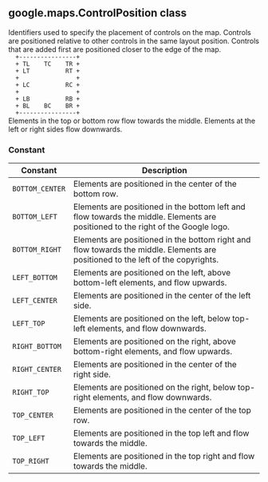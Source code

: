 <h2 id="ControlPosition">
google.maps.ControlPosition
class
</h2><p>Identifiers used to specify the placement of controls on the map. Controls are positioned relative to other controls in the same layout position. Controls that are added first are positioned closer to the edge of the map. <code> <br>&nbsp;&nbsp;+----------------+ <br>&nbsp;&nbsp;+&nbsp;TL&nbsp;&nbsp;&nbsp;&nbsp;TC&nbsp;&nbsp;&nbsp;&nbsp;TR + <br>&nbsp;&nbsp;+&nbsp;LT&nbsp;&nbsp;&nbsp;&nbsp;&nbsp;&nbsp;&nbsp;&nbsp;&nbsp;&nbsp;RT + <br>&nbsp;&nbsp;+&nbsp;&nbsp;&nbsp;&nbsp;&nbsp;&nbsp;&nbsp;&nbsp;&nbsp;&nbsp;&nbsp;&nbsp;&nbsp;&nbsp;&nbsp;&nbsp;+ <br>&nbsp;&nbsp;+&nbsp;LC&nbsp;&nbsp;&nbsp;&nbsp;&nbsp;&nbsp;&nbsp;&nbsp;&nbsp;&nbsp;RC + <br>&nbsp;&nbsp;+&nbsp;&nbsp;&nbsp;&nbsp;&nbsp;&nbsp;&nbsp;&nbsp;&nbsp;&nbsp;&nbsp;&nbsp;&nbsp;&nbsp;&nbsp;&nbsp;+ <br>&nbsp;&nbsp;+&nbsp;LB&nbsp;&nbsp;&nbsp;&nbsp;&nbsp;&nbsp;&nbsp;&nbsp;&nbsp;&nbsp;RB + <br>&nbsp;&nbsp;+&nbsp;BL&nbsp;&nbsp;&nbsp;&nbsp;BC&nbsp;&nbsp;&nbsp;&nbsp;BR + <br>&nbsp;&nbsp;+----------------+ <br></code> Elements in the top or bottom row flow towards the middle. Elements at the left or right sides flow downwards.</p><h3>Constant</h3><table summary="class ControlPosition - Constants" width="100%">
<thead>
<tr><th>Constant</th>
<th>Description</th>
</tr></thead>
<tbody>
<tr>
<td><code>BOTTOM_CENTER</code></td>
<td>Elements are positioned in the center of the bottom row.</td>
</tr>
<tr>
<td><code>BOTTOM_LEFT</code></td>
<td>Elements are positioned in the bottom left and flow towards the middle. Elements are positioned to the right of the Google logo.</td>
</tr>
<tr>
<td><code>BOTTOM_RIGHT</code></td>
<td>Elements are positioned in the bottom right and flow towards the middle. Elements are positioned to the left of the copyrights.</td>
</tr>
<tr>
<td><code>LEFT_BOTTOM</code></td>
<td>Elements are positioned on the left, above bottom-left elements, and flow upwards.</td>
</tr>
<tr>
<td><code>LEFT_CENTER</code></td>
<td>Elements are positioned in the center of the left side.</td>
</tr>
<tr>
<td><code>LEFT_TOP</code></td>
<td>Elements are positioned on the left, below top-left elements, and flow downwards.</td>
</tr>
<tr>
<td><code>RIGHT_BOTTOM</code></td>
<td>Elements are positioned on the right, above bottom-right elements, and flow upwards.</td>
</tr>
<tr>
<td><code>RIGHT_CENTER</code></td>
<td>Elements are positioned in the center of the right side.</td>
</tr>
<tr>
<td><code>RIGHT_TOP</code></td>
<td>Elements are positioned on the right, below top-right elements, and flow downwards.</td>
</tr>
<tr>
<td><code>TOP_CENTER</code></td>
<td>Elements are positioned in the center of the top row.</td>
</tr>
<tr>
<td><code>TOP_LEFT</code></td>
<td>Elements are positioned in the top left and flow towards the middle.</td>
</tr>
<tr>
<td><code>TOP_RIGHT</code></td>
<td>Elements are positioned in the top right and flow towards the middle.</td>
</tr>
</tbody>
</table>